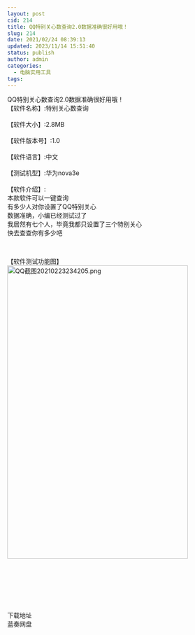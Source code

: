 ```yaml
---
layout: post
cid: 214
title: QQ特别关心数查询2.0数据准确很好用哦！
slug: 214
date: 2021/02/24 08:39:13
updated: 2023/11/14 15:51:40
status: publish
author: admin
categories: 
  - 电脑实用工具
tags: 
---
```



<div alt="潮男心博客 www.cnx0.com" >
				QQ特别关心数查询2.0数据准确很好用哦！<br>
【软件名称】:特别关心数查询<br><br>
【软件大小】:2.8MB<br><br>
【软件版本号】:1.0<br><br>
【软件语言】:中文<br><br>
【测试机型】:华为nova3e<br><br>
【软件介绍】:<br>
本款软件可以一键查询<br>
有多少人对你设置了QQ特别关心<br>
数据准确，小编已经测试过了<br>
我居然有七个人，毕竟我都只设置了三个特别关心<br>
快去查查你有多少吧
<p>
	<br></p>
【软件测试功能图】<br><a target="_blank" href="https://www.dbg188.com/content/uploadfile/202102/1f9f1614095054.png" id="ematt:23966"><img src="https://www.dbg188.com/content/uploadfile/202102/1f9f1614095054.png" title="点击查看原图" alt="QQ截图20210223234205.png" border="0" width="413" height="670"></a><br><br><br><br><br><br><br><br><div class="Fengdown_tit">
	<i class="ico"></i>下载地址 
</div>
<span onclick="window.open('https://jxdbgcom.lanzous.com/iUySzm2h99e');" class="Fengdown"><i class="ico"></i><i class="line"></i>蓝奏网盘</span> 			</div>
			